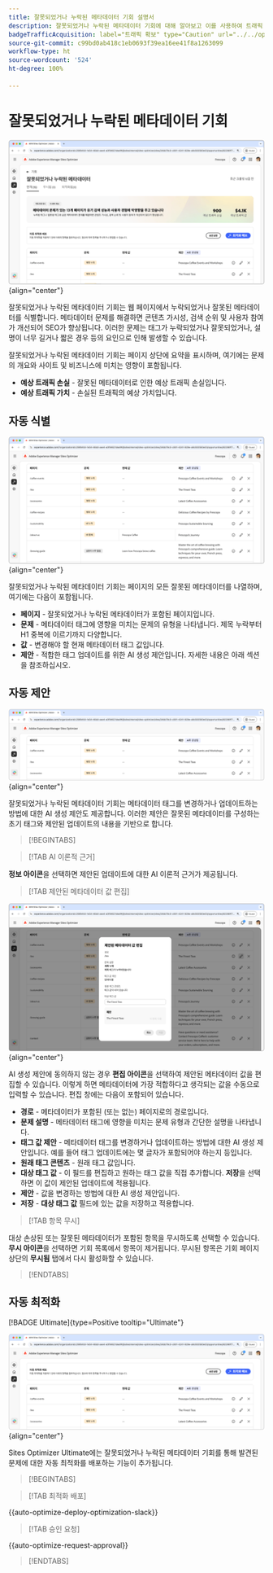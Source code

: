 ```yaml
---
title: 잘못되었거나 누락된 메타데이터 기회 설명서
description: 잘못되었거나 누락된 메타데이터 기회에 대해 알아보고 이를 사용하여 트래픽 확보를 개선하는 방법을 알아봅니다.
badgeTrafficAcquisition: label="트래픽 확보" type="Caution" url="../../opportunity-types/traffic-acquisition.md" tooltip="트래픽 확보"
source-git-commit: c99bd0ab418c1eb0693f39ea16ee41f8a1263099
workflow-type: ht
source-wordcount: '524'
ht-degree: 100%

---
```



# 잘못되었거나 누락된 메타데이터 기회

![잘못되었거나 누락된 메타데이터 기회](./assets/missing-or-invalid-metadata/hero.png){align="center"}

잘못되었거나 누락된 메타데이터 기회는 웹 페이지에서 누락되었거나 잘못된 메타데이터를 식별합니다. 메타데이터 문제를 해결하면 콘텐츠 가시성, 검색 순위 및 사용자 참여가 개선되어 SEO가 향상됩니다. 이러한 문제는 태그가 누락되었거나 잘못되었거나, 설명이 너무 길거나 짧은 경우 등의 요인으로 인해 발생할 수 있습니다.

잘못되었거나 누락된 메타데이터 기회는 페이지 상단에 요약을 표시하며, 여기에는 문제의 개요와 사이트 및 비즈니스에 미치는 영향이 포함됩니다.

* **예상 트래픽 손실** - 잘못된 메타데이터로 인한 예상 트래픽 손실입니다.
* **예상 트래픽 가치** - 손실된 트래픽의 예상 가치입니다.

## 자동 식별

![잘못되었거나 누락된 메타데이터 자동 식별](./assets/missing-or-invalid-metadata/auto-identify.png){align="center"}

잘못되었거나 누락된 메타데이터 기회는 페이지의 모든 잘못된 메타데이터를 나열하며, 여기에는 다음이 포함됩니다.

* **페이지** - 잘못되었거나 누락된 메타데이터가 포함된 페이지입니다.
* **문제** - 메타데이터 태그에 영향을 미치는 문제의 유형을 나타냅니다. 제목 누락부터 H1 중복에 이르기까지 다양합니다.
* **값** - 변경해야 할 현재 메타데이터 태그 값입니다.
* **제안** - 적합한 태그 업데이트를 위한 AI 생성 제안입니다. 자세한 내용은 아래 섹션을 참조하십시오.

## 자동 제안

![잘못되었거나 누락된 메타데이터 자동 제안](./assets/missing-or-invalid-metadata/auto-suggest.png){align="center"}

잘못되었거나 누락된 메타데이터 기회는 메타데이터 태그를 변경하거나 업데이트하는 방법에 대한 AI 생성 제안도 제공합니다. 이러한 제안은 잘못된 메타데이터를 구성하는 초기 태그와 제안된 업데이트의 내용을 기반으로 합니다.

>[!BEGINTABS]

>[!TAB AI 이론적 근거]

**정보 아이콘**&#x200B;을 선택하면 제안된 업데이트에 대한 AI 이론적 근거가 제공됩니다.

>[!TAB  제안된 메타데이터 값 편집]

![제안된 잘못되었거나 누락된 메타데이터 편집](./assets/missing-or-invalid-metadata/edit-suggested-metadata-value.png){align="center"}

AI 생성 제안에 동의하지 않는 경우 **편집 아이콘**&#x200B;을 선택하여 제안된 메타데이터 값을 편집할 수 있습니다. 이렇게 하면 메타데이터에 가장 적합하다고 생각되는 값을 수동으로 입력할 수 있습니다. 편집 창에는 다음이 포함되어 있습니다.

* **경로** - 메타데이터가 포함된 (또는 없는) 페이지로의 경로입니다.
* **문제 설명** - 메타데이터 태그에 영향을 미치는 문제 유형과 간단한 설명을 나타냅니다.
* **태그 값 제안** - 메타데이터 태그를 변경하거나 업데이트하는 방법에 대한 AI 생성 제안입니다. 예를 들어 태그 업데이트에는 몇 글자가 포함되어야 하는지 등입니다.
* **원래 태그 콘텐츠** - 원래 태그 값입니다.
* **대상 태그 값** - 이 필드를 편집하고 원하는 태그 값을 직접 추가합니다. **저장**&#x200B;을 선택하면 이 값이 제안된 업데이트에 적용됩니다.
* **제안** - 값을 변경하는 방법에 대한 AI 생성 제안입니다.
* **저장** - **대상 태그 값** 필드에 있는 값을 저장하고 적용합니다.

>[!TAB 항목 무시]

대상 손상된 또는 잘못된 메타데이터가 포함된 항목을 무시하도록 선택할 수 있습니다. **무시 아이콘**&#x200B;을 선택하면 기회 목록에서 항목이 제거됩니다. 무시된 항목은 기회 페이지 상단의 **무시됨** 탭에서 다시 활성화할 수 있습니다.

>[!ENDTABS]

## 자동 최적화

[!BADGE Ultimate]{type=Positive tooltip="Ultimate"}

![제안된 잘못되었거나 누락된 메타데이터 자동 최적화](./assets/missing-or-invalid-metadata/auto-optimize.png){align="center"}

Sites Optimizer Ultimate에는 잘못되었거나 누락된 메타데이터 기회를 통해 발견된 문제에 대한 자동 최적화를 배포하는 기능이 추가됩니다. <!--- TBD-need more in-depth and opportunity specific information here. What does the auto-optimization do?-->

>[!BEGINTABS]

>[!TAB 최적화 배포]

{{auto-optimize-deploy-optimization-slack}}

>[!TAB 승인 요청]

{{auto-optimize-request-approval}}

>[!ENDTABS]
